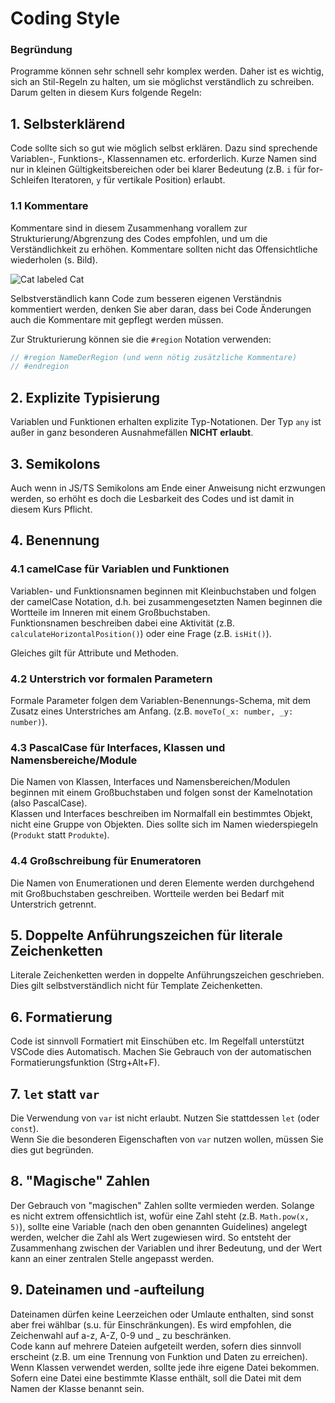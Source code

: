 # Coding Style

### Begründung
Programme können sehr schnell sehr komplex werden. Daher ist es wichtig, sich an Stil-Regeln zu halten, um sie möglichst verständlich zu schreiben. Darum gelten in diesem Kurs folgende Regeln:

## 1. Selbsterklärend
Code sollte sich so gut wie möglich selbst erklären. Dazu sind sprechende Variablen-, Funktions-, Klassennamen etc. erforderlich. Kurze Namen sind nur in kleinen Gültigkeitsbereichen oder bei klarer Bedeutung (z.B. `i` für for-Schleifen Iteratoren, `y` für vertikale Position) erlaubt.

### 1.1 Kommentare

Kommentare sind in diesem Zusammenhang vorallem zur Strukturierung/Abgrenzung des Codes empfohlen, und um die Verständlichkeit zu erhöhen. Kommentare sollten nicht das Offensichtliche wiederholen (s. Bild).

![Cat labeled Cat](https://i.redd.it/iuy9fxt300811.png)

Selbstverständlich kann Code zum besseren eigenen Verständnis kommentiert werden, denken Sie aber daran, dass bei Code Änderungen auch die Kommentare mit gepflegt werden müssen.

Zur Strukturierung können sie die `#region` Notation verwenden:
```typescript
// #region NameDerRegion (und wenn nötig zusätzliche Kommentare)
// #endregion
```

## 2. Explizite Typisierung

Variablen und Funktionen erhalten explizite Typ-Notationen. Der Typ `any` ist außer in ganz besonderen Ausnahmefällen **NICHT erlaubt**.

## 3. Semikolons
Auch wenn in JS/TS Semikolons am Ende einer Anweisung nicht erzwungen werden, so erhöht es doch die Lesbarkeit des Codes und ist damit in diesem Kurs Pflicht.

## 4. Benennung
### 4.1 camelCase für Variablen und Funktionen

Variablen- und Funktionsnamen beginnen mit Kleinbuchstaben und folgen der camelCase Notation, d.h. bei zusammengesetzten Namen beginnen die Wortteile im Inneren mit einem Großbuchstaben.  
Funktionsnamen beschreiben dabei eine Aktivität (z.B. `calculateHorizontalPosition()`) oder eine Frage (z.B. `isHit()`).

Gleiches gilt für Attribute und Methoden.

### 4.2 Unterstrich vor formalen Parametern

Formale Parameter folgen dem Variablen-Benennungs-Schema, mit dem Zusatz eines Unterstriches am Anfang. (z.B. `moveTo(_x: number, _y: number)`).

### 4.3 PascalCase für Interfaces, Klassen und Namensbereiche/Module

Die Namen von Klassen, Interfaces und Namensbereichen/Modulen beginnen mit einem Großbuchstaben und folgen sonst der Kamelnotation (also PascalCase).  
Klassen und Interfaces beschreiben im Normalfall ein bestimmtes Objekt, nicht eine Gruppe von Objekten. Dies sollte sich im Namen wiederspiegeln (`Produkt` statt `Produkte`).

### 4.4 Großschreibung für Enumeratoren

Die Namen von Enumerationen und deren Elemente werden durchgehend mit Großbuchstaben geschreiben. Wortteile werden bei Bedarf mit Unterstrich getrennt.

## 5. Doppelte Anführungszeichen für literale Zeichenketten

Literale Zeichenketten werden in doppelte Anführungszeichen geschrieben. Dies gilt selbstverständlich nicht für Template Zeichenketten.

## 6. Formatierung

Code ist sinnvoll Formatiert mit Einschüben etc. Im Regelfall unterstützt VSCode dies Automatisch. Machen Sie Gebrauch von der automatischen Formatierungsfunktion (Strg+Alt+F).

## 7. `let` statt `var`

Die Verwendung von `var` ist nicht erlaubt. Nutzen Sie stattdessen `let` (oder `const`).  
Wenn Sie die besonderen Eigenschaften von `var` nutzen wollen, müssen Sie dies gut begründen.

## 8. "Magische" Zahlen

Der Gebrauch von "magischen" Zahlen sollte vermieden werden. Solange es nicht extrem offensichtlich ist, wofür eine Zahl steht (z.B. `Math.pow(x, 5)`), sollte eine Variable (nach den oben genannten Guidelines) angelegt werden, welcher die Zahl als Wert zugewiesen wird. So entsteht der Zusammenhang zwischen der Variablen und ihrer Bedeutung, und der Wert kann an einer zentralen Stelle angepasst werden.

## 9. Dateinamen und -aufteilung

Dateinamen dürfen keine Leerzeichen oder Umlaute enthalten, sind sonst aber frei wählbar (s.u. für Einschränkungen). Es wird empfohlen, die Zeichenwahl auf a-z, A-Z, 0-9 und _ zu beschränken.  
Code kann auf mehrere Dateien aufgeteilt werden, sofern dies sinnvoll erscheint (z.B. um eine Trennung von Funktion und Daten zu erreichen). Wenn Klassen verwendet werden, sollte jede ihre eigene Datei bekommen. Sofern eine Datei eine bestimmte Klasse enthält, soll die Datei mit dem Namen der Klasse benannt sein.